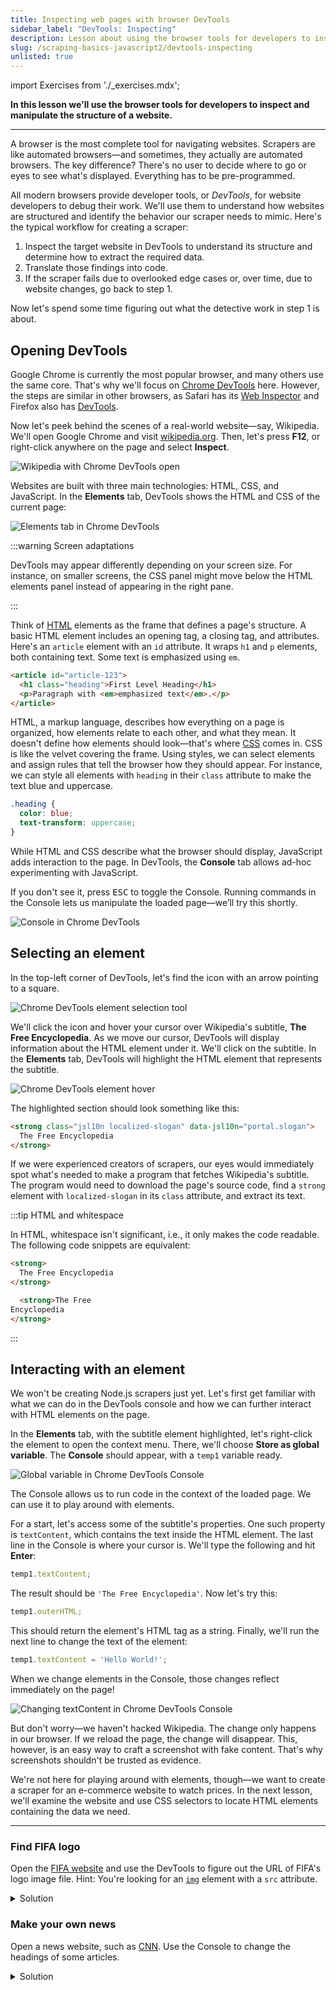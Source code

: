 ```yaml
---
title: Inspecting web pages with browser DevTools
sidebar_label: "DevTools: Inspecting"
description: Lesson about using the browser tools for developers to inspect and manipulate the structure of a website.
slug: /scraping-basics-javascript2/devtools-inspecting
unlisted: true
---
```


import Exercises from './_exercises.mdx';

**In this lesson we'll use the browser tools for developers to inspect and manipulate the structure of a website.**

---

A browser is the most complete tool for navigating websites. Scrapers are like automated browsers—and sometimes, they actually are automated browsers. The key difference? There's no user to decide where to go or eyes to see what's displayed. Everything has to be pre-programmed.

All modern browsers provide developer tools, or _DevTools_, for website developers to debug their work. We'll use them to understand how websites are structured and identify the behavior our scraper needs to mimic. Here's the typical workflow for creating a scraper:

1. Inspect the target website in DevTools to understand its structure and determine how to extract the required data.
1. Translate those findings into code.
1. If the scraper fails due to overlooked edge cases or, over time, due to website changes, go back to step 1.

Now let's spend some time figuring out what the detective work in step 1 is about.

## Opening DevTools

Google Chrome is currently the most popular browser, and many others use the same core. That's why we'll focus on [Chrome DevTools](https://developer.chrome.com/docs/devtools) here. However, the steps are similar in other browsers, as Safari has its [Web Inspector](https://developer.apple.com/documentation/safari-developer-tools/web-inspector) and Firefox also has [DevTools](https://firefox-source-docs.mozilla.org/devtools-user/).

Now let's peek behind the scenes of a real-world website—say, Wikipedia. We'll open Google Chrome and visit [wikipedia.org](https://www.wikipedia.org/). Then, let's press **F12**, or right-click anywhere on the page and select **Inspect**.

![Wikipedia with Chrome DevTools open](./images/devtools-wikipedia.png)

Websites are built with three main technologies: HTML, CSS, and JavaScript. In the **Elements** tab, DevTools shows the HTML and CSS of the current page:

![Elements tab in Chrome DevTools](./images/devtools-elements-tab.png)

:::warning Screen adaptations

DevTools may appear differently depending on your screen size. For instance, on smaller screens, the CSS panel might move below the HTML elements panel instead of appearing in the right pane.

:::

Think of [HTML](https://developer.mozilla.org/en-US/docs/Learn/HTML) elements as the frame that defines a page's structure. A basic HTML element includes an opening tag, a closing tag, and attributes. Here's an `article` element with an `id` attribute. It wraps `h1` and `p` elements, both containing text. Some text is emphasized using `em`.

```html
<article id="article-123">
  <h1 class="heading">First Level Heading</h1>
  <p>Paragraph with <em>emphasized text</em>.</p>
</article>
```

HTML, a markup language, describes how everything on a page is organized, how elements relate to each other, and what they mean. It doesn't define how elements should look—that's where [CSS](https://developer.mozilla.org/en-US/docs/Learn/CSS) comes in. CSS is like the velvet covering the frame. Using styles, we can select elements and assign rules that tell the browser how they should appear. For instance, we can style all elements with `heading` in their `class` attribute to make the text blue and uppercase.

```css
.heading {
  color: blue;
  text-transform: uppercase;
}
```

While HTML and CSS describe what the browser should display, JavaScript adds interaction to the page. In DevTools, the **Console** tab allows ad-hoc experimenting with JavaScript.

If you don't see it, press <kbd>ESC</kbd> to toggle the Console. Running commands in the Console lets us manipulate the loaded page—we’ll try this shortly.

![Console in Chrome DevTools](./images/devtools-console.png)

## Selecting an element

In the top-left corner of DevTools, let's find the icon with an arrow pointing to a square.

![Chrome DevTools element selection tool](./images/devtools-element-selection.png)

We'll click the icon and hover your cursor over Wikipedia's subtitle, **The Free Encyclopedia**. As we move our cursor, DevTools will display information about the HTML element under it. We'll click on the subtitle. In the **Elements** tab, DevTools will highlight the HTML element that represents the subtitle.

![Chrome DevTools element hover](./images/devtools-hover.png)

The highlighted section should look something like this:

```html
<strong class="jsl10n localized-slogan" data-jsl10n="portal.slogan">
  The Free Encyclopedia
</strong>
```

If we were experienced creators of scrapers, our eyes would immediately spot what's needed to make a program that fetches Wikipedia's subtitle. The program would need to download the page's source code, find a `strong` element with `localized-slogan` in its `class` attribute, and extract its text.

:::tip HTML and whitespace

In HTML, whitespace isn't significant, i.e., it only makes the code readable. The following code snippets are equivalent:

```html
<strong>
  The Free Encyclopedia
</strong>
```

```html
  <strong>The Free
Encyclopedia
</strong>
```

:::

## Interacting with an element

We won't be creating Node.js scrapers just yet. Let's first get familiar with what we can do in the DevTools console and how we can further interact with HTML elements on the page.

In the **Elements** tab, with the subtitle element highlighted, let's right-click the element to open the context menu. There, we'll choose **Store as global variable**. The **Console** should appear, with a `temp1` variable ready.

![Global variable in Chrome DevTools Console](./images/devtools-console-variable.png)

The Console allows us to run code in the context of the loaded page. We can use it to play around with elements.

For a start, let's access some of the subtitle's properties. One such property is `textContent`, which contains the text inside the HTML element. The last line in the Console is where your cursor is. We'll type the following and hit **Enter**:

```js
temp1.textContent;
```

The result should be `'The Free Encyclopedia'`. Now let's try this:

```js
temp1.outerHTML;
```

This should return the element's HTML tag as a string. Finally, we'll run the next line to change the text of the element:

```js
temp1.textContent = 'Hello World!';
```

When we change elements in the Console, those changes reflect immediately on the page!

![Changing textContent in Chrome DevTools Console](./images/devtools-console-textcontent.png)

But don't worry—we haven't hacked Wikipedia. The change only happens in our browser. If we reload the page, the change will disappear. This, however, is an easy way to craft a screenshot with fake content. That's why screenshots shouldn't be trusted as evidence.

We're not here for playing around with elements, though—we want to create a scraper for an e-commerce website to watch prices. In the next lesson, we'll examine the website and use CSS selectors to locate HTML elements containing the data we need.

---

<Exercises />

### Find FIFA logo

Open the [FIFA website](https://www.fifa.com/) and use the DevTools to figure out the URL of FIFA's logo image file. Hint: You're looking for an [`img`](https://developer.mozilla.org/en-US/docs/Web/HTML/Element/img) element with a `src` attribute.

<details>
  <summary>Solution</summary>

  1. Go to [fifa.com](https://www.fifa.com/).
  1. Activate the element selection tool.
  1. Click on the logo.
  1. Send the highlighted element to the **Console** using the **Store as global variable** option from the context menu.
  1. In the console, type `temp1.src` and hit **Enter**.

  ![DevTools exercise result](./images/devtools-exercise-fifa.png)

</details>

### Make your own news

Open a news website, such as [CNN](https://cnn.com). Use the Console to change the headings of some articles.

<details>
  <summary>Solution</summary>

  1. Go to [cnn.com](https://cnn.com).
  1. Activate the element selection tool.
  1. Click on a heading.
  1. Send the highlighted element to the **Console** using the **Store as global variable** option from the context menu.
  1. In the console, type `temp1.textContent = 'Something something'` and hit **Enter**.

  ![DevTools exercise result](./images/devtools-exercise-cnn.png)

</details>
